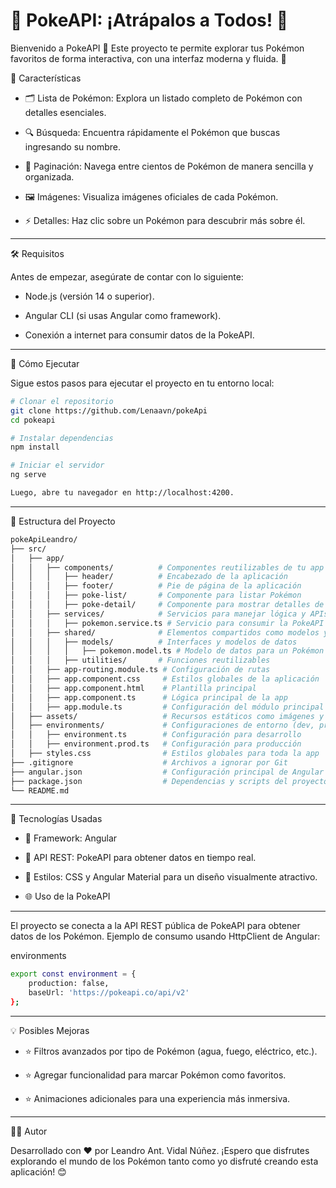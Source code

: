 # 📖 PokeAPI: ¡Atrápalos a Todos! 🐾

Bienvenido a PokeAPI 🌟 Este proyecto te permite explorar tus Pokémon favoritos de forma interactiva, con una interfaz moderna y fluida. 🚀

🎯 Características

- 🗂️ Lista de Pokémon: Explora un listado completo de Pokémon con detalles esenciales.

- 🔍 Búsqueda: Encuentra rápidamente el Pokémon que buscas ingresando su nombre.

- 🔄 Paginación: Navega entre cientos de Pokémon de manera sencilla y organizada.

- 🖼️ Imágenes: Visualiza imágenes oficiales de cada Pokémon.

- ⚡ Detalles: Haz clic sobre un Pokémon para descubrir más sobre él.

---

🛠️ Requisitos

Antes de empezar, asegúrate de contar con lo siguiente:

- Node.js (versión 14 o superior).

- Angular CLI (si usas Angular como framework).

- Conexión a internet para consumir datos de la PokeAPI.

---

🚀 Cómo Ejecutar

Sigue estos pasos para ejecutar el proyecto en tu entorno local:

```bash
# Clonar el repositorio
git clone https://github.com/Lenaavn/pokeApi
cd pokeapi

# Instalar dependencias
npm install

# Iniciar el servidor
ng serve

Luego, abre tu navegador en http://localhost:4200.
```
---

📂 Estructura del Proyecto

```bash
pokeApiLeandro/
├── src/
│   ├── app/
│   │   ├── components/          # Componentes reutilizables de tu app
│   │   │   ├── header/          # Encabezado de la aplicación
│   │   │   ├── footer/          # Pie de página de la aplicación
│   │   │   ├── poke-list/       # Componente para listar Pokémon
│   │   │   ├── poke-detail/     # Componente para mostrar detalles de un Pokémon
│   │   ├── services/            # Servicios para manejar lógica y APIs
│   │   │   ├── pokemon.service.ts # Servicio para consumir la PokeAPI
│   │   ├── shared/              # Elementos compartidos como modelos y utilidades
│   │   │   ├── models/          # Interfaces y modelos de datos
│   │   │   │   ├── pokemon.model.ts # Modelo de datos para un Pokémon
│   │   │   ├── utilities/       # Funciones reutilizables
│   │   ├── app-routing.module.ts # Configuración de rutas
│   │   ├── app.component.css     # Estilos globales de la aplicación
│   │   ├── app.component.html    # Plantilla principal
│   │   ├── app.component.ts      # Lógica principal de la app
│   │   ├── app.module.ts         # Configuración del módulo principal
│   ├── assets/                   # Recursos estáticos como imágenes y estilos
│   ├── environments/             # Configuraciones de entorno (dev, prod)
│   │   ├── environment.ts        # Configuración para desarrollo
│   │   ├── environment.prod.ts   # Configuración para producción
│   ├── styles.css                # Estilos globales para toda la app
├── .gitignore                    # Archivos a ignorar por Git
├── angular.json                  # Configuración principal de Angular
├── package.json                  # Dependencias y scripts del proyecto
└── README.md
```
---

🔧 Tecnologías Usadas

- 🌟 Framework: Angular

- 💾 API REST: PokeAPI para obtener datos en tiempo real.

- 🎨 Estilos: CSS y Angular Material para un diseño visualmente atractivo.

- 🌐 Uso de la PokeAPI

---

El proyecto se conecta a la API REST pública de PokeAPI para obtener datos de los Pokémon. Ejemplo de consumo usando HttpClient de Angular:

environments

```bash
export const environment = {
    production: false,
    baseUrl: 'https://pokeapi.co/api/v2'
};
```
---

💡 Posibles Mejoras

- ⭐ Filtros avanzados por tipo de Pokémon (agua, fuego, eléctrico, etc.).

- ⭐ Agregar funcionalidad para marcar Pokémon como favoritos.

- ⭐ Animaciones adicionales para una experiencia más inmersiva.

---

🧙‍♂️ Autor

Desarrollado con ❤️ por Leandro Ant. Vidal Núñez. ¡Espero que disfrutes explorando el mundo de los Pokémon tanto como yo disfruté creando esta aplicación! 😊

